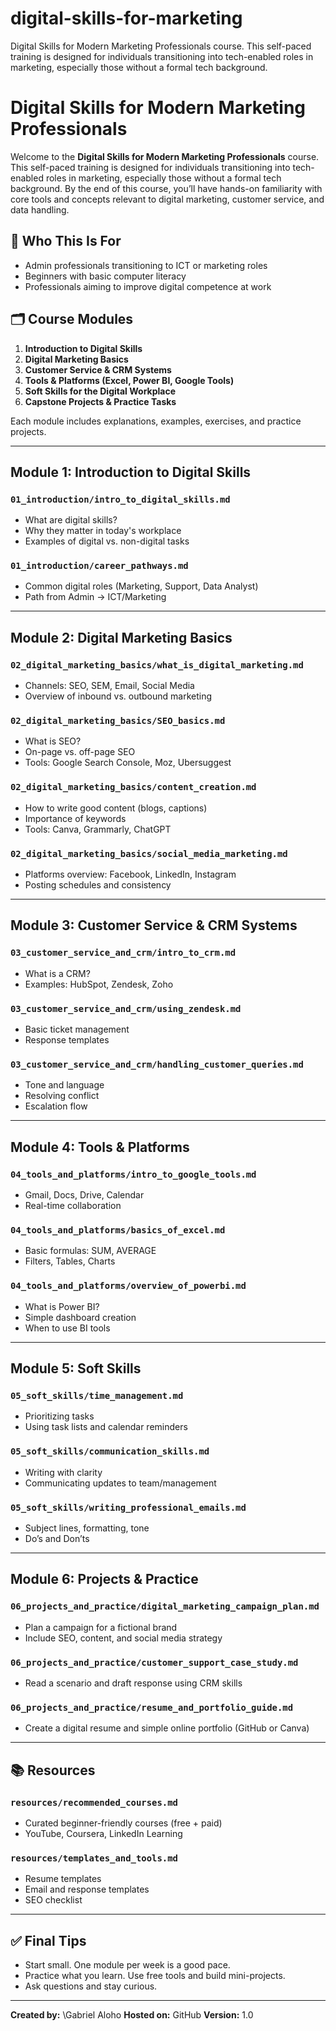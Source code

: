 # digital-skills-for-marketing
Digital Skills for Modern Marketing Professionals course. This self-paced training is designed for individuals transitioning into tech-enabled roles in marketing, especially those without a formal tech background. 
# Digital Skills for Modern Marketing Professionals

Welcome to the **Digital Skills for Modern Marketing Professionals** course. This self-paced training is designed for individuals transitioning into tech-enabled roles in marketing, especially those without a formal tech background. By the end of this course, you’ll have hands-on familiarity with core tools and concepts relevant to digital marketing, customer service, and data handling.

## 📌 Who This Is For

* Admin professionals transitioning to ICT or marketing roles
* Beginners with basic computer literacy
* Professionals aiming to improve digital competence at work

## 🗂️ Course Modules

1. **Introduction to Digital Skills**
2. **Digital Marketing Basics**
3. **Customer Service & CRM Systems**
4. **Tools & Platforms (Excel, Power BI, Google Tools)**
5. **Soft Skills for the Digital Workplace**
6. **Capstone Projects & Practice Tasks**

Each module includes explanations, examples, exercises, and practice projects.

---

## Module 1: Introduction to Digital Skills

### `01_introduction/intro_to_digital_skills.md`

* What are digital skills?
* Why they matter in today's workplace
* Examples of digital vs. non-digital tasks

### `01_introduction/career_pathways.md`

* Common digital roles (Marketing, Support, Data Analyst)
* Path from Admin → ICT/Marketing

---

## Module 2: Digital Marketing Basics

### `02_digital_marketing_basics/what_is_digital_marketing.md`

* Channels: SEO, SEM, Email, Social Media
* Overview of inbound vs. outbound marketing

### `02_digital_marketing_basics/SEO_basics.md`

* What is SEO?
* On-page vs. off-page SEO
* Tools: Google Search Console, Moz, Ubersuggest

### `02_digital_marketing_basics/content_creation.md`

* How to write good content (blogs, captions)
* Importance of keywords
* Tools: Canva, Grammarly, ChatGPT

### `02_digital_marketing_basics/social_media_marketing.md`

* Platforms overview: Facebook, LinkedIn, Instagram
* Posting schedules and consistency

---

## Module 3: Customer Service & CRM Systems

### `03_customer_service_and_crm/intro_to_crm.md`

* What is a CRM?
* Examples: HubSpot, Zendesk, Zoho

### `03_customer_service_and_crm/using_zendesk.md`

* Basic ticket management
* Response templates

### `03_customer_service_and_crm/handling_customer_queries.md`

* Tone and language
* Resolving conflict
* Escalation flow

---

## Module 4: Tools & Platforms

### `04_tools_and_platforms/intro_to_google_tools.md`

* Gmail, Docs, Drive, Calendar
* Real-time collaboration

### `04_tools_and_platforms/basics_of_excel.md`

* Basic formulas: SUM, AVERAGE
* Filters, Tables, Charts

### `04_tools_and_platforms/overview_of_powerbi.md`

* What is Power BI?
* Simple dashboard creation
* When to use BI tools

---

## Module 5: Soft Skills

### `05_soft_skills/time_management.md`

* Prioritizing tasks
* Using task lists and calendar reminders

### `05_soft_skills/communication_skills.md`

* Writing with clarity
* Communicating updates to team/management

### `05_soft_skills/writing_professional_emails.md`

* Subject lines, formatting, tone
* Do’s and Don’ts

---

## Module 6: Projects & Practice

### `06_projects_and_practice/digital_marketing_campaign_plan.md`

* Plan a campaign for a fictional brand
* Include SEO, content, and social media strategy

### `06_projects_and_practice/customer_support_case_study.md`

* Read a scenario and draft response using CRM skills

### `06_projects_and_practice/resume_and_portfolio_guide.md`

* Create a digital resume and simple online portfolio (GitHub or Canva)

---

## 📚 Resources

### `resources/recommended_courses.md`

* Curated beginner-friendly courses (free + paid)
* YouTube, Coursera, LinkedIn Learning

### `resources/templates_and_tools.md`

* Resume templates
* Email and response templates
* SEO checklist

---

## ✅ Final Tips

* Start small. One module per week is a good pace.
* Practice what you learn. Use free tools and build mini-projects.
* Ask questions and stay curious.

---

**Created by:** \Gabriel Aloho
**Hosted on:** GitHub
**Version:** 1.0
